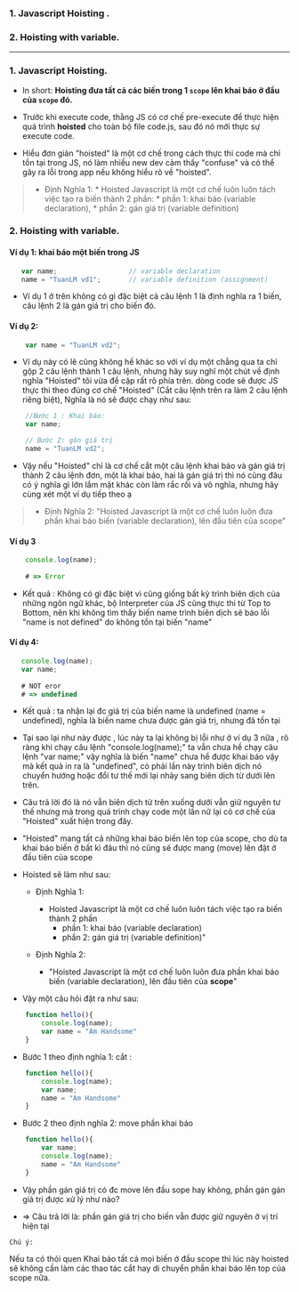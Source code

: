 ### 1. Javascript Hoisting .
### 2. Hoisting with variable.  

--------------------------------------------------------------------------------------------

 ### 1. Javascript Hoisting. 
 
 * In short: **Hoisting đưa tất cả các biến trong 1 `scope` lên khai báo ở đầu của `scope` đó.**
 
 * Trước khi execute code, thằng JS có cơ chế pre-execute để thực hiện quá trình **hoisted** cho toàn bộ file code.js, sau đó nó mới thực sự execute code.
 
 - Hiểu đơn giản "hoisted" là một cơ chế trong cách thực thi code mà chỉ tồn tại trong JS, nó làm nhiều new dev cảm thấy "confuse" và có thể gây ra lỗi trong app nếu không hiểu rõ về "hoisted".
 
>  - Định Nghĩa 1: 
    * Hoisted Javascript là một cơ chế luôn luôn tách việc tạo ra biến thành 2 phần: 
      * phần 1: khai báo (variable declaration), 
      * phần 2: gán giá trị (variable definition)
 
 
 ### 2. Hoisting with variable.  
 
 ####  Ví dụ 1: khai báo một biến trong JS 
 
 ```js
    var name;                  // variable declaration
    name = "TuanLM vd1";       // variable definition (assignment)
```

- Ví dụ 1 ở  trên không có gì đặc biệt cả câu lệnh 1 là định nghĩa ra 1 biến, câu lệnh 2 là gán giá trị cho biến đó.


 ####  Ví dụ 2: 
 
```js
    var name = "TuanLM vd2";
```
- Ví dụ này có lẽ cũng không hề khác so với ví dụ một chẳng qua ta chỉ gộp 2 câu lệnh thành 1 câu lệnh, nhưng hãy suy nghĩ một chút về định nghĩa "Hoisted" tôi vừa đề cập rất rõ phía trên. dòng code sẽ được JS thực thi theo đúng cơ chế "Hoisted" (Cắt câu lệnh trên ra làm 2 câu lệnh riêng biệt), Nghĩa là nó sẽ được chạy như sau:

```js
    //Bước 1 : Khai báo:
    var name;

    // Bước 2: gán giá trị
    name = "TuanLM vd2";
```
  
  - Vậy nếu "Hoisted" chỉ là cơ chế cắt một câu lệnh khai báo và gán giá trị thành 2 câu lệnh đơn, một là khai báo, hai là gán giá trị thì nó cũng đâu có ý nghĩa gì lớn lắm mặt khác còn làm rắc rối và vô nghĩa, nhưng hãy cùng xét một ví dụ tiếp theo ạ

>  - Định Nghĩa 2: "Hoisted Javascript là một cơ chế luôn luôn đưa phần khai báo biến (variable declaration), lên đầu tiên của scope"


 #### Ví dụ 3 
 
```js
    console.log(name);
    
    # => Error
```

- Kết quả : Không có gì đặc biệt vì cũng giống bất kỳ trình biên dịch của những ngôn ngữ khác, bộ Interpreter của JS cũng thực thi từ Top to Bottom, nên khi không tìm thấy biến name trình biên dịch sẽ báo lỗi "name is not defined" do không tồn tại biến "name"


 #### Ví dụ 4: 
 
 
 ```js
    console.log(name);
    var name;
    
    # NOT eror
    # => undefined
```

- Kết quả : ta nhận lại đc giá trị của biến name là undefined (name = undefined), nghĩa là biến name chưa được gán giá trị, nhưng đã tồn tại

- Tại sao lại như này được , lúc này ta lại không bị lỗi như ở ví dụ 3 nữa , rõ ràng  khi chạy câu lệnh "console.log(name);" ta vẫn chưa hề chạy câu lệnh "var name;" vậy nghĩa là biến "name" chưa hề được khai báo vậy mà kết quả in ra là "undefined", có phải lần này trình biên dịch nó chuyển hướng hoặc đổi tư thế mới lại nhảy sang biên dịch từ dưới lên trên.

- Câu trả lời đó là nó vẫn biên dịch từ trên xuống dưới vẫn giữ nguyên tư thế nhưng mà trong quá trình chạy code một lần nữ lại có cơ chế của "Hoisted" xuất hiện trong đây.

- "Hoisted" mang tất cả những khai báo biến lên top của scope, cho dù ta khai báo biến ở bất kì đâu thì nó cũng sẽ được mang (move) lên đặt ở đầu tiên của scope

- Hoisted sẽ làm như sau:

    * Định Nghĩa 1: 
      * Hoisted Javascript là một cơ chế luôn luôn tách việc tạo ra biến thành 2 phần
        * phần 1: khai báo (variable declaration)
        * phần 2: gán giá trị (variable definition)"

    * Định Nghĩa 2: 
      * "Hoisted Javascript là một cơ chế luôn luôn đưa phần khai báo biến (variable declaration), lên đầu tiên của **scope**"

- Vậy một câu hỏi đặt ra như sau:

```js 
    function hello(){
        console.log(name);
        var name = "Am Handsome"
    }
```

- Bước 1 theo định nghĩa 1: cắt : 

```js
    function hello(){
        console.log(name);
        var name;
        name = "Am Handsome"
    }

```

- Bước 2 theo định nghĩa 2: move phần khai báo

```js
    function hello(){
        var name;
        console.log(name);
        name = "Am Handsome"  
    }
```

- Vậy phần gán giá trị có đc move lên đầu sope hay không, phần gán gán giá trị được xử lý như nào?

- => Câu trả lời là:  phần gán giá trị cho biến vẫn được giữ nguyên ở vị trí hiện tại

`Chú ý:`

Nếu ta có thói quen Khai báo tất cả mọi biến ở đầu scope thì lúc này hoisted sẽ không cần làm các thao tác cắt hay di chuyển phần khai báo lên top của scope nữa.








